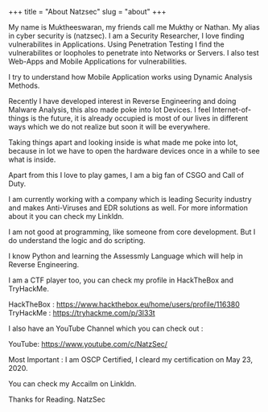 +++
title = "About Natzsec"
slug = "about"
+++

My name is Muktheeswaran, my friends call me Mukthy or Nathan. My alias in cyber security is (natzsec). I am a Security Researcher, I love finding vulnerabilites in Applications. Using Penetration Testing I find the vulnerabilites or loopholes to penetrate into Networks or Servers. I also test Web-Apps and Mobile Applications for vulnerabilities. 

I try to understand how Mobile Application works using Dynamic Analysis Methods.

Recently I have developed interest in Reverse Engineering and doing Malware Analysis, this also made poke into Iot Devices. I feel Internet-of-things is the future, it is already occupied is most of our lives in different ways which we do not realize but soon it will be everywhere.

Taking things apart and looking inside is what made me poke into Iot, because in Iot we have to open the hardware devices once in a while to see what is inside.

Apart from this I love to play games, I am a big fan of CSGO and Call of Duty.

I am currently working with a company which is leading Security industry and makes Anti-Viruses and EDR solutions as well. For more information about it you can check my Linkldn.

I am not good at programming, like someone from core development. But I do understand the logic and do scripting. 

I know Python and learning the Assessmly Language which will help in Reverse Engineering.

I am a CTF player too, you can check my profile in HackTheBox and TryHackMe.

HackTheBox : https://www.hackthebox.eu/home/users/profile/116380
TryHackMe : https://tryhackme.com/p/3l33t

I also have an YouTube Channel which you can check out : 

YouTube: https://www.youtube.com/c/NatzSec/

Most Important : I am OSCP Certified, I cleard my certification on May 23, 2020.

You can check my Accailm on Linkldn.


Thanks for Reading.
NatzSec
